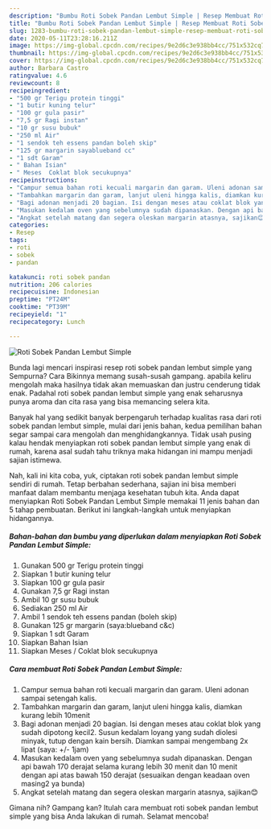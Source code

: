 ```yaml
---
description: "Bumbu Roti Sobek Pandan Lembut Simple | Resep Membuat Roti Sobek Pandan Lembut Simple Yang Sedap"
title: "Bumbu Roti Sobek Pandan Lembut Simple | Resep Membuat Roti Sobek Pandan Lembut Simple Yang Sedap"
slug: 1283-bumbu-roti-sobek-pandan-lembut-simple-resep-membuat-roti-sobek-pandan-lembut-simple-yang-sedap
date: 2020-05-11T23:28:16.211Z
image: https://img-global.cpcdn.com/recipes/9e2d6c3e938bb4cc/751x532cq70/roti-sobek-pandan-lembut-simple-foto-resep-utama.jpg
thumbnail: https://img-global.cpcdn.com/recipes/9e2d6c3e938bb4cc/751x532cq70/roti-sobek-pandan-lembut-simple-foto-resep-utama.jpg
cover: https://img-global.cpcdn.com/recipes/9e2d6c3e938bb4cc/751x532cq70/roti-sobek-pandan-lembut-simple-foto-resep-utama.jpg
author: Barbara Castro
ratingvalue: 4.6
reviewcount: 8
recipeingredient:
- "500 gr Terigu protein tinggi"
- "1 butir kuning telur"
- "100 gr gula pasir"
- "7,5 gr Ragi instan"
- "10 gr susu bubuk"
- "250 ml Air"
- "1 sendok teh essens pandan boleh skip"
- "125 gr margarin sayablueband cc"
- "1 sdt Garam"
- " Bahan Isian"
- " Meses  Coklat blok secukupnya"
recipeinstructions:
- "Campur semua bahan roti kecuali margarin dan garam. Uleni adonan sampai setengah kalis."
- "Tambahkan margarin dan garam, lanjut uleni hingga kalis, diamkan kurang lebih 10menit"
- "Bagi adonan menjadi 20 bagian. Isi dengan meses atau coklat blok yang sudah dipotong kecil2. Susun kedalam loyang yang sudah diolesi minyak, tutup dengan kain bersih. Diamkan sampai mengembang 2x lipat (saya: +/- 1jam)"
- "Masukan kedalam oven yang sebelumnya sudah dipanaskan. Dengan api bawah 170 derajat selama kurang lebih 30 menit dan 10 menit dengan api atas bawah 150 derajat (sesuaikan dengan keadaan oven masing2 ya bunda)"
- "Angkat setelah matang dan segera oleskan margarin atasnya, sajikan😊"
categories:
- Resep
tags:
- roti
- sobek
- pandan

katakunci: roti sobek pandan 
nutrition: 206 calories
recipecuisine: Indonesian
preptime: "PT24M"
cooktime: "PT39M"
recipeyield: "1"
recipecategory: Lunch

---
```



![Roti Sobek Pandan Lembut Simple](https://img-global.cpcdn.com/recipes/9e2d6c3e938bb4cc/751x532cq70/roti-sobek-pandan-lembut-simple-foto-resep-utama.jpg)

Bunda lagi mencari inspirasi resep roti sobek pandan lembut simple yang Sempurna? Cara Bikinnya memang susah-susah gampang. apabila keliru mengolah maka hasilnya tidak akan memuaskan dan justru cenderung tidak enak. Padahal roti sobek pandan lembut simple yang enak seharusnya punya aroma dan cita rasa yang bisa memancing selera kita.



Banyak hal yang sedikit banyak berpengaruh terhadap kualitas rasa dari roti sobek pandan lembut simple, mulai dari jenis bahan, kedua pemilihan bahan segar sampai cara mengolah dan menghidangkannya. Tidak usah pusing kalau hendak menyiapkan roti sobek pandan lembut simple yang enak di rumah, karena asal sudah tahu triknya maka hidangan ini mampu menjadi sajian istimewa.


Nah, kali ini kita coba, yuk, ciptakan roti sobek pandan lembut simple sendiri di rumah. Tetap berbahan sederhana, sajian ini bisa memberi manfaat dalam membantu menjaga kesehatan tubuh kita. Anda dapat menyiapkan Roti Sobek Pandan Lembut Simple memakai 11 jenis bahan dan 5 tahap pembuatan. Berikut ini langkah-langkah untuk menyiapkan hidangannya.

<!--inarticleads1-->

##### Bahan-bahan dan bumbu yang diperlukan dalam menyiapkan Roti Sobek Pandan Lembut Simple:

1. Gunakan 500 gr Terigu protein tinggi
1. Siapkan 1 butir kuning telur
1. Siapkan 100 gr gula pasir
1. Gunakan 7,5 gr Ragi instan
1. Ambil 10 gr susu bubuk
1. Sediakan 250 ml Air
1. Ambil 1 sendok teh essens pandan (boleh skip)
1. Gunakan 125 gr margarin (saya:blueband c&amp;c)
1. Siapkan 1 sdt Garam
1. Siapkan  Bahan Isian
1. Siapkan  Meses / Coklat blok secukupnya




<!--inarticleads2-->

##### Cara membuat Roti Sobek Pandan Lembut Simple:

1. Campur semua bahan roti kecuali margarin dan garam. Uleni adonan sampai setengah kalis.
1. Tambahkan margarin dan garam, lanjut uleni hingga kalis, diamkan kurang lebih 10menit
1. Bagi adonan menjadi 20 bagian. Isi dengan meses atau coklat blok yang sudah dipotong kecil2. Susun kedalam loyang yang sudah diolesi minyak, tutup dengan kain bersih. Diamkan sampai mengembang 2x lipat (saya: +/- 1jam)
1. Masukan kedalam oven yang sebelumnya sudah dipanaskan. Dengan api bawah 170 derajat selama kurang lebih 30 menit dan 10 menit dengan api atas bawah 150 derajat (sesuaikan dengan keadaan oven masing2 ya bunda)
1. Angkat setelah matang dan segera oleskan margarin atasnya, sajikan😊




Gimana nih? Gampang kan? Itulah cara membuat roti sobek pandan lembut simple yang bisa Anda lakukan di rumah. Selamat mencoba!
